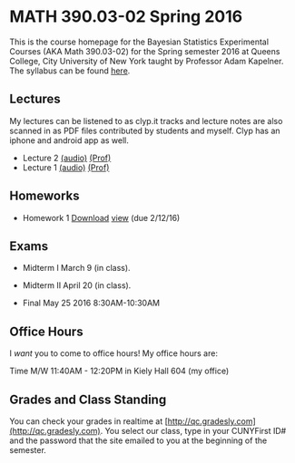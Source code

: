 # MATH 390.03-02 Spring 2016

This is the course homepage for the Bayesian Statistics Experimental Courses (AKA Math 390.03-02) for the Spring semester 2016 at Queens College, City University of New York taught by Professor Adam Kapelner. The syllabus can be found [here](https://raw.githubusercontent.com/kapelner/QC_Math_390.03-02_Spr_2016/master/syllabus/syllabus.pdf).

## Lectures

My lectures can be listened to as clyp.it tracks and lecture notes are also scanned in as PDF files contributed by students and myself. Clyp has an iphone and android app as well.

<!--
* Lecture 23 [(audio)](https://clyp.it/2zhfyu1n) [(Anastassiya N)](https://github.com/kapelner/QC_Math_390.03-02_Spr_2016/blob/master/lectures/lec23an.pdf) [(Katherine S)](https://github.com/kapelner/QC_Math_390.03-02_Spr_2016/blob/master/lectures/lec23ks.pdf) [(Qingyun Ni)](https://github.com/kapelner/QC_Math_390.03-02_Spr_2016/blob/master/lectures/lec23qn.pdf) [(Javier Mucia)](https://github.com/kapelner/QC_Math_390.03-02_Spr_2016/blob/master/lectures/lec23jm.pdf) [(Prof)](https://github.com/kapelner/QC_Math_390.03-02_Spr_2016/blob/master/lectures/lec23kap.pdf)
* Lecture 22 [(audio)](https://clyp.it/z1z5m3ur) [(Lioneta Osario)](https://github.com/kapelner/QC_Math_390.03-02_Spr_2016/blob/master/lectures/lec22lo.pdf) [(Javier Mucia)](https://github.com/kapelner/QC_Math_390.03-02_Spr_2016/blob/master/lectures/lec22jm.pdf) [(Katherine Sandoval)](https://github.com/kapelner/QC_Math_390.03-02_Spr_2016/blob/master/lectures/lec22ks.pdf) [(Anastassiya N)](https://github.com/kapelner/QC_Math_390.03-02_Spr_2016/blob/master/lectures/lec22an.pdf) [(Prof)](https://github.com/kapelner/QC_Math_390.03-02_Spr_2016/blob/master/lectures/lec22kap.pdf)
* Lecture 21 [(audio)](https://clyp.it/jtzl05vc) [(Katherine Sandoval)](https://github.com/kapelner/QC_Math_390.03-02_Spr_2016/blob/master/lectures/lec21ks.pdf) [(Lioneta Osario)](https://github.com/kapelner/QC_Math_390.03-02_Spr_2016/blob/master/lectures/lec21lo.pdf) [(Javier Mucia)](https://github.com/kapelner/QC_Math_390.03-02_Spr_2016/blob/master/lectures/lec21jm.pdf) [(Anastassiya N)](https://github.com/kapelner/QC_Math_390.03-02_Spr_2016/blob/master/lectures/lec21an.pdf)  [(Prof)](https://github.com/kapelner/QC_Math_390.03-02_Spr_2016/blob/master/lectures/lec21kap.pdf)
* Lecture 20 [(audio)](https://clyp.it/cbj45ugf) [(Lioneta Osario)](https://github.com/kapelner/QC_Math_390.03-02_Spr_2016/blob/master/lectures/lec20lo.pdf) [(Anastassiya N)](https://github.com/kapelner/QC_Math_390.03-02_Spr_2016/blob/master/lectures/lec20an.pdf) [(Katherine Sandoval)](https://github.com/kapelner/QC_Math_390.03-02_Spr_2016/blob/master/lectures/lec20ks.pdf) [(Javier Mucia)](https://github.com/kapelner/QC_Math_390.03-02_Spr_2016/blob/master/lectures/lec20jm.pdf) [(Prof)](https://github.com/kapelner/QC_Math_390.03-02_Spr_2016/blob/master/lectures/lec20kap.pdf)
* Lecture 19 [(audio)](https://clyp.it/siwiuwhf) [(Katherine Sandoval)](https://github.com/kapelner/QC_Math_390.03-02_Spr_2016/blob/master/lectures/lec19ks.pdf) [(Anastassiya Neznanova)](https://github.com/kapelner/QC_Math_390.03-02_Spr_2016/blob/master/lectures/lec19an.pdf) [(Javier Mucia)](https://github.com/kapelner/QC_Math_390.03-02_Spr_2016/blob/master/lectures/lec19jm.pdf) [(Prof)](https://github.com/kapelner/QC_Math_390.03-02_Spr_2016/blob/master/lectures/lec19kap.pdf)
* Lecture 18 [(audio)](https://clyp.it/01zdogrk) [(Katherine Sandoval)](https://github.com/kapelner/QC_Math_390.03-02_Spr_2016/blob/master/lectures/lec18ks.pdf) [(Anastassiya N)](https://github.com/kapelner/QC_Math_390.03-02_Spr_2016/blob/master/lectures/lec18an.pdf) [(Qingyun Ni)](https://github.com/kapelner/QC_Math_390.03-02_Spr_2016/blob/master/lectures/lec18qn.pdf) [(Javier Mucia)](https://github.com/kapelner/QC_Math_390.03-02_Spr_2016/blob/master/lectures/lec18jm.pdf) [(Prof)](https://github.com/kapelner/QC_Math_390.03-02_Spr_2016/blob/master/lectures/lec18kap.pdf)
* Lecture 17 [(audio)](https://clyp.it/c2kdzgd3) [(Katherine Sandoval)](https://github.com/kapelner/QC_Math_390.03-02_Spr_2016/blob/master/lectures/lec17ks.pdf) [(Anastassiya Neznanova)](https://github.com/kapelner/QC_Math_390.03-02_Spr_2016/blob/master/lectures/lec17an.pdf) [(Prof)](https://github.com/kapelner/QC_Math_390.03-02_Spr_2016/blob/master/lectures/lec17kap.pdf) 
* Lecture 16 [(audio)](https://clyp.it/0r0najea) [(Qingyun Ni)](https://github.com/kapelner/QC_Math_390.03-02_Spr_2016/blob/master/lectures/lec16qn.pdf) [(Katherine Sandoval)](https://github.com/kapelner/QC_Math_390.03-02_Spr_2016/blob/master/lectures/lec16ks.pdf) [(Prof)](https://github.com/kapelner/QC_Math_390.03-02_Spr_2016/blob/master/lectures/lec16kap.pdf)
* Lecture 15 [(audio)](https://clyp.it/ov3jogc4) [(Katherine Sandoval)](https://github.com/kapelner/QC_Math_390.03-02_Spr_2016/blob/master/lectures/lec15ks.pdf) [(Anastassiya Neznanova)](https://github.com/kapelner/QC_Math_390.03-02_Spr_2016/blob/master/lectures/lec15an.pdf) [(Prof)](https://github.com/kapelner/QC_Math_390.03-02_Spr_2016/blob/master/lectures/lec15kap.pdf) 
* Lecture 14 [(audio)](https://clyp.it/fewqxodw) [(Katherine Sandoval)](https://github.com/kapelner/QC_Math_390.03-02_Spr_2016/blob/master/lectures/lec14ks.pdf) [(Qingyun Ni)](https://github.com/kapelner/QC_Math_390.03-02_Spr_2016/blob/master/lectures/lec14qn.pdf) [(Prof)](https://github.com/kapelner/QC_Math_390.03-02_Spr_2016/blob/master/lectures/lec14kap.pdf)
* Lecture 13 [(audio)](https://clyp.it/wb4m51rq) [(Katherine Sandoval)](https://github.com/kapelner/QC_Math_390.03-02_Spr_2016/blob/master/lectures/lec13ks.pdf) [(Qingyun Ni)](https://github.com/kapelner/QC_Math_390.03-02_Spr_2016/blob/master/lectures/lec13qn.pdf) [(Prof)](https://github.com/kapelner/QC_Math_390.03-02_Spr_2016/blob/master/lectures/lec13kap.pdf)
* Lecture 12 [(audio)](https://clyp.it/nbz0vkwy) [(Katherine Sandoval)](https://github.com/kapelner/QC_Math_390.03-02_Spr_2016/blob/master/lectures/lec12ks.pdf)  [(Prof)](https://github.com/kapelner/QC_Math_390.03-02_Spr_2016/blob/master/lectures/lec12kap.pdf)
* Lecture 11 [(audio)](https://clyp.it/0b1wp4to) [(Katherine Sandoval)](https://github.com/kapelner/QC_Math_390.03-02_Spr_2016/blob/master/lectures/lec11ks.pdf) [(Qingyun Ni)](https://github.com/kapelner/QC_Math_390.03-02_Spr_2016/blob/master/lectures/lec11qn.pdf) [(Prof)](https://github.com/kapelner/QC_Math_390.03-02_Spr_2016/blob/master/lectures/lec11kap.pdf)
* Lecture 10 [(audio)](https://clyp.it/tye43ctr) [(Katherine Sandoval)](https://github.com/kapelner/QC_Math_390.03-02_Spr_2016/blob/master/lectures/lec10ks.pdf) [(Qingyun Ni)](https://github.com/kapelner/QC_Math_390.03-02_Spr_2016/blob/master/lectures/lec10qn.pdf) [(Prof)](https://github.com/kapelner/QC_Math_390.03-02_Spr_2016/blob/master/lectures/lec10kap.pdf) 
* Lecture 9 [(audio)](https://clyp.it/ngnr5glv) [(Lioneta Osario)](https://github.com/kapelner/QC_Math_390.03-02_Spr_2016/blob/master/lectures/lec09lo.pdf) [(Prof)](https://github.com/kapelner/QC_Math_390.03-02_Spr_2016/blob/master/lectures/lec09kap.pdf) 
* Lecture 8 [(audio)](https://clyp.it/wwcvaoa0) [(Lioneta Osario)](https://github.com/kapelner/QC_Math_390.03-02_Spr_2016/blob/master/lectures/lec08lo.pdf) [(Prof)](https://github.com/kapelner/QC_Math_390.03-02_Spr_2016/blob/master/lectures/lec08kap.pdf)
* Lecture 7 [(audio)](https://clyp.it/lwujc2kg) [(Qingyun Ni)](https://github.com/kapelner/QC_Math_390.03-02_Spr_2016/blob/master/lectures/lec07qn.pdf) [(Prof)](https://github.com/kapelner/QC_Math_390.03-02_Spr_2016/blob/master/lectures/lec07kap.pdf)
* Lecture 6 [(audio)](https://clyp.it/ikhse5o0) [(Qingyun Ni)](https://github.com/kapelner/QC_Math_390.03-02_Spr_2016/blob/master/lectures/lec06qn.pdf) [(Kelvin Chang)](https://github.com/kapelner/QC_Math_390.03-02_Spr_2016/blob/master/lectures/lec06kc.pdf) [(Prof)](https://github.com/kapelner/QC_Math_390.03-02_Spr_2016/blob/master/lectures/lec06kap.pdf)
* Lecture 5 [(audio)](https://clyp.it/g3ragjsg) [(Katherine Sandoval)](https://github.com/kapelner/QC_Math_390.03-02_Spr_2016/blob/master/lectures/lec05ks.pdf) [(Prof)](https://github.com/kapelner/QC_Math_390.03-02_Spr_2016/blob/master/lectures/lec05kap.pdf)
* Lecture 4 [(Salma Ismail)](https://github.com/kapelner/QC_Math_390.03-02_Spr_2016/blob/master/lectures/lec04si.pdf) [(Prof)](https://github.com/kapelner/QC_Math_390.03-02_Spr_2016/blob/master/lectures/lec04kap.pdf)
* Lecture 3 [(Qingyun Ni)](https://github.com/kapelner/QC_Math_390.03-02_Spr_2016/blob/master/lectures/lec03qn.pdf) [(Prof)](https://github.com/kapelner/QC_Math_390.03-02_Spr_2016/blob/master/lectures/lec03kap.pdf)-->
* Lecture 2 [(audio)](https://clyp.it/epg3ptbh) [(Prof)](https://github.com/kapelner/QC_Math_390.03-02_Spr_2016/blob/master/lectures/lec02kap.pdf)
* Lecture 1 [(audio)](https://clyp.it/pxhx0ple) [(Prof)](https://github.com/kapelner/QC_Math_390.03-02_Spr_2016/blob/master/lectures/lec01kap.pdf)

## Homeworks

<!--
* [Homework 11](https://github.com/kapelner/QC_Math_390.03-02_Spr_2016/blob/master/homeworks/hw11/hw11.pdf?raw=true) (due 12/14/15)
* [Homework 10](https://github.com/kapelner/QC_Math_390.03-02_Spr_2016/blob/master/homeworks/hw10/hw10.pdf?raw=true) (due 12/4/15)
* [Homework 9](https://github.com/kapelner/QC_Math_390.03-02_Spr_2016/blob/master/homeworks/hw09/hw09.pdf?raw=true) (due 11/23/15)
* [Homework 8](https://github.com/kapelner/QC_Math_390.03-02_Spr_2016/blob/master/homeworks/hw08/hw08.pdf?raw=true) (due 11/6/15)
* [Homework 7](https://github.com/kapelner/QC_Math_390.03-02_Spr_2016/blob/master/homeworks/hw07/hw07.pdf?raw=true) (due 10/30/15)
* [Homework 6](https://github.com/kapelner/QC_Math_390.03-02_Spr_2016/blob/master/homeworks/hw06/hw06.pdf?raw=true) (due 10/23/15)
* [Homework 5](https://github.com/kapelner/QC_Math_390.03-02_Spr_2016/blob/master/homeworks/hw05/hw05.pdf?raw=true) (due 10/15/15)
* [Homework 4](https://github.com/kapelner/QC_Math_390.03-02_Spr_2016/blob/master/homeworks/hw04/hw04.pdf?raw=true) (due 10/02/15)
* [Homework 3](https://github.com/kapelner/QC_Math_390.03-02_Spr_2016/blob/master/homeworks/hw03/hw03.pdf?raw=true) (due 9/25/15)
* [Homework 2](https://github.com/kapelner/QC_Math_390.03-02_Spr_2016/blob/master/homeworks/hw02/hw02.pdf?raw=true) (due 9/17/15)-->
* Homework 1 [Download](https://github.com/kapelner/QC_Math_390.03-02_Spr_2016/blob/master/homeworks/hw01/hw01.pdf?raw=true) [view](https://github.com/kapelner/QC_Math_390.03-02_Spr_2016/blob/master/homeworks/hw01/hw01.pdf) (due 2/12/16)

## Exams

* Midterm I March 9 (in class). 

<!--
[(exam)](https://github.com/kapelner/QC_Math_390.03-02_Spr_2016/blob/master/exams/midterm1/midterm1.pdf) [(exam solutions)](https://github.com/kapelner/QC_Math_390.03-02_Spr_2016/blob/master/exams/midterm1/midterm1_solutions.pdf)-->

* Midterm II April 20 (in class). 

<!--
[(exam)](https://github.com/kapelner/QC_Math_390.03-02_Spr_2016/blob/master/exams/midterm2/midterm2.pdf) [(exam solutions)](https://github.com/kapelner/QC_Math_390.03-02_Spr_2016/blob/master/exams/midterm2/midterm2_solutions.pdf)-->

* Final May 25 2016 8:30AM-10:30AM

<!--
[(exam)](https://github.com/kapelner/QC_Math_390.03-02_Spr_2016/blob/master/exams/final/final.pdf) [(exam solutions)](https://github.com/kapelner/QC_Math_390.03-02_Spr_2016/blob/master/exams/final/final_solutions.pdf)-->

## Office Hours

I *want* you to come to office hours! My office hours are:

Time M/W 11:40AM - 12:20PM in Kiely Hall 604 (my office)

## Grades and Class Standing

You can check your grades in realtime at [http://qc.gradesly.com](http://qc.gradesly.com). You select our class, type in your CUNYFirst ID# and the password that the site emailed to you at the beginning of the semester.
